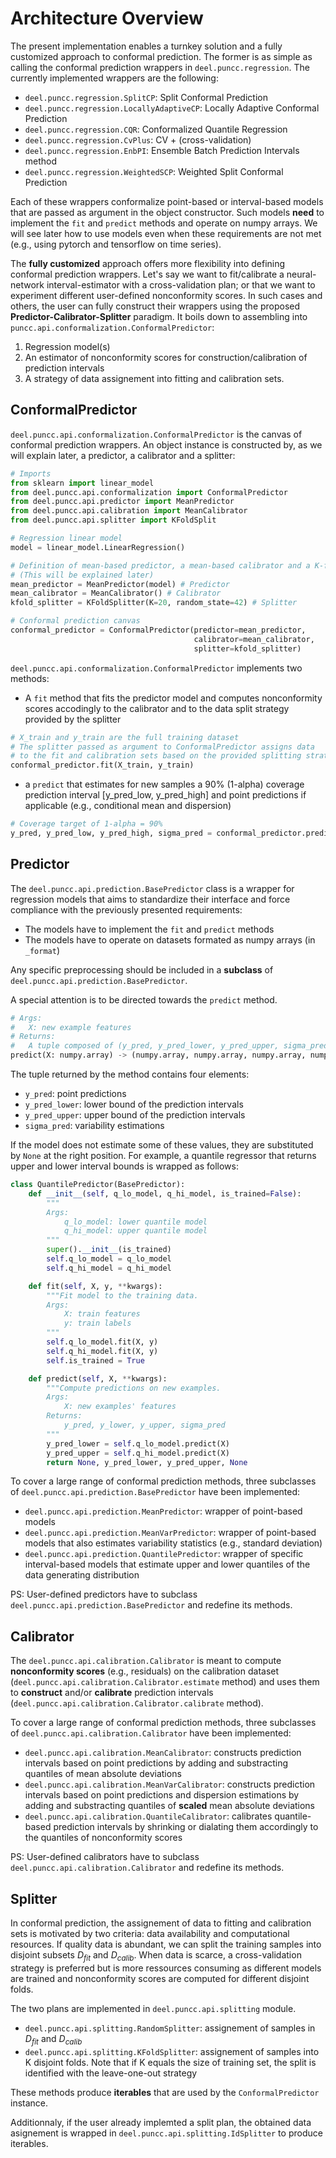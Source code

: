 # Architecture Overview

The present implementation enables a turnkey solution and a fully customized approach to conformal prediction. The former is as simple as calling the conformal prediction wrappers in `deel.puncc.regression`. The currently implemented wrappers are the following:
* `deel.puncc.regression.SplitCP`: Split Conformal Prediction
* `deel.puncc.regression.LocallyAdaptiveCP`: Locally Adaptive Conformal Prediction
* `deel.puncc.regression.CQR`: Conformalized Quantile Regression
* `deel.puncc.regression.CvPlus`: CV + (cross-validation)
* `deel.puncc.regression.EnbPI`: Ensemble Batch Prediction Intervals method
* `deel.puncc.regression.WeightedSCP`: Weighted Split Conformal Prediction

Each of these wrappers conformalize point-based or interval-based models that are passed as argument in the object constructor. Such models **need** to implement the `fit` and `predict` methods and operate on numpy arrays. We will see later how to use models even when these requirements are not met (e.g., using pytorch and tensorflow on time series).

The **fully customized** approach offers more flexibility into defining conformal prediction wrappers. Let's say we want to fit/calibrate a neural-network interval-estimator with a cross-validation plan; or that we want to experiment different user-defined nonconformity scores. In such cases and others, the user can fully construct their wrappers using the proposed **Predictor-Calibrator-Splitter** paradigm. It boils down to assembling into `puncc.api.conformalization.ConformalPredictor`:
1) Regression model(s)
2) An estimator of nonconformity scores for construction/calibration of prediction intervals
3) A strategy of data assignement into fitting and calibration sets.

## ConformalPredictor

`deel.puncc.api.conformalization.ConformalPredictor` is the canvas of conformal prediction wrappers. An object instance is constructed by, as we will explain later, a predictor, a calibrator and a splitter:

```python
# Imports
from sklearn import linear_model
from deel.puncc.api.conformalization import ConformalPredictor
from deel.puncc.api.predictor import MeanPredictor
from deel.puncc.api.calibration import MeanCalibrator
from deel.puncc.api.splitter import KFoldSplit

# Regression linear model
model = linear_model.LinearRegression()

# Definition of mean-based predictor, a mean-based calibrator and a K-fold splitter
# (This will be explained later)
mean_predictor = MeanPredictor(model) # Predictor
mean_calibrator = MeanCalibrator() # Calibrator
kfold_splitter = KFoldSplitter(K=20, random_state=42) # Splitter

# Conformal prediction canvas
conformal_predictor = ConformalPredictor(predictor=mean_predictor,
                                         calibrator=mean_calibrator,
                                         splitter=kfold_splitter)
```
`deel.puncc.api.conformalization.ConformalPredictor` implements two methods:
* A `fit` method that fits the predictor model and computes nonconformity scores accodingly to the calibrator and to the data split strategy provided by the splitter

```python
# X_train and y_train are the full training dataset
# The splitter passed as argument to ConformalPredictor assigns data
# to the fit and calibration sets based on the provided splitting strategy
conformal_predictor.fit(X_train, y_train)
```
* a `predict` that estimates for new samples a 90% (1-alpha) coverage prediction interval [y_pred_low, y_pred_high] and point predictions if applicable (e.g., conditional mean and dispersion)
```python
# Coverage target of 1-alpha = 90%
y_pred, y_pred_low, y_pred_high, sigma_pred = conformal_predictor.predict(X_new, alpha=.1)
```

## Predictor

The `deel.puncc.api.prediction.BasePredictor` class is a wrapper for regression models that aims to standardize their interface and force compliance with the previously presented requirements:
* The models have to implement the `fit` and `predict` methods
* The models have to operate on datasets formated as numpy arrays (in `_format`)

Any specific preprocessing should be included in a **subclass** of `deel.puncc.api.prediction.BasePredictor`.

A special attention is to be directed towards the `predict` method.

```python
# Args:
#   X: new example features
# Returns:
#   A tuple composed of (y_pred, y_pred_lower, y_pred_upper, sigma_pred)
predict(X: numpy.array) -> (numpy.array, numpy.array, numpy.array, numpy.array)
```
The tuple returned by the method contains four elements:
*   `y_pred`: point predictions
*   `y_pred_lower`: lower bound of the prediction intervals
*   `y_pred_upper`: upper bound of the prediction intervals
*   `sigma_pred`: variability estimations

If the model does not estimate some of these values, they are substituted by `None` at the right position. For example, a quantile regressor that returns upper and lower interval bounds is wrapped as follows:

```python
class QuantilePredictor(BasePredictor):
    def __init__(self, q_lo_model, q_hi_model, is_trained=False):
        """
        Args:
            q_lo_model: lower quantile model
            q_hi_model: upper quantile model
        """
        super().__init__(is_trained)
        self.q_lo_model = q_lo_model
        self.q_hi_model = q_hi_model

    def fit(self, X, y, **kwargs):
        """Fit model to the training data.
        Args:
            X: train features
            y: train labels
        """
        self.q_lo_model.fit(X, y)
        self.q_hi_model.fit(X, y)
        self.is_trained = True

    def predict(self, X, **kwargs):
        """Compute predictions on new examples.
        Args:
            X: new examples' features
        Returns:
            y_pred, y_lower, y_upper, sigma_pred
        """
        y_pred_lower = self.q_lo_model.predict(X)
        y_pred_upper = self.q_hi_model.predict(X)
        return None, y_pred_lower, y_pred_upper, None
```

To cover a large range of conformal prediction methods, three subclasses of `deel.puncc.api.prediction.BasePredictor` have been implemented:

* `deel.puncc.api.prediction.MeanPredictor`: wrapper of point-based models
* `deel.puncc.api.prediction.MeanVarPredictor`: wrapper of point-based models that also estimates variability statistics (e.g., standard deviation)
* `deel.puncc.api.prediction.QuantilePredictor`: wrapper of specific interval-based models that estimate upper and lower quantiles of the data generating distribution

PS: User-defined predictors have to subclass `deel.puncc.api.prediction.BasePredictor` and redefine its methods.

## Calibrator

The `deel.puncc.api.calibration.Calibrator` is meant to compute **nonconformity scores** (e.g., residuals) on the calibration dataset (`deel.puncc.api.calibration.Calibrator.estimate` method) and uses them to **construct** and/or **calibrate** prediction intervals (`deel.puncc.api.calibration.Calibrator.calibrate` method).

To cover a large range of conformal prediction methods, three subclasses of `deel.puncc.api.calibration.Calibrator` have been implemented:

* `deel.puncc.api.calibration.MeanCalibrator`: constructs prediction intervals based on point predictions by adding and substracting quantiles of mean absolute deviations
* `deel.puncc.api.calibration.MeanVarCalibrator`: constructs prediction intervals based on point predictions and dispersion estimations by adding and substracting quantiles of **scaled** mean absolute deviations
* `deel.puncc.api.calibration.QuantileCalibrator`: calibrates quantile-based prediction intervals by shrinking or dialating them accordingly to the quantiles of nonconformity scores

PS: User-defined calibrators have to subclass `deel.puncc.api.calibration.Calibrator` and redefine its methods.

## Splitter

In conformal prediction, the assignement of data to fitting and calibration sets is motivated by two criteria: data availability and computational resources. If quality data is abundant, we can split the training samples into disjoint subsets $D_{fit}$ and $D_{calib}$. When data is scarce, a cross-validation strategy is preferred but is more ressources consuming as different models are trained and nonconformity scores are computed for different disjoint folds.

The two plans are implemented in `deel.puncc.api.splitting` module.
* `deel.puncc.api.splitting.RandomSplitter`: assignement of samples in $D_{fit}$ and $D_{calib}$
* `deel.puncc.api.splitting.KFoldSplitter`: assignement of samples into K disjoint folds. Note that if K equals the size of training set, the split is identified with the leave-one-out strategy

These methods produce **iterables** that are used by the `ConformalPredictor` instance.

Additionnaly, if the user already implemted a split plan, the obtained data asignement is wrapped in `deel.puncc.api.splitting.IdSplitter` to produce iterables.
